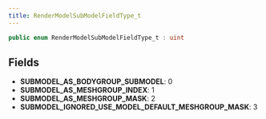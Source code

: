 ```yaml
---
title: RenderModelSubModelFieldType_t
---
```


```csharp
public enum RenderModelSubModelFieldType_t : uint
```

## Fields

- **SUBMODEL_AS_BODYGROUP_SUBMODEL**: 0
- **SUBMODEL_AS_MESHGROUP_INDEX**: 1
- **SUBMODEL_AS_MESHGROUP_MASK**: 2
- **SUBMODEL_IGNORED_USE_MODEL_DEFAULT_MESHGROUP_MASK**: 3

